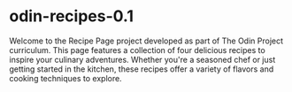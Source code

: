 # odin-recipes-0.1
Welcome to the Recipe Page project developed as part of The Odin Project curriculum. This page features a collection of four delicious recipes to inspire your culinary adventures. Whether you're a seasoned chef or just getting started in the kitchen, these recipes offer a variety of flavors and cooking techniques to explore.
